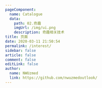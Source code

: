 ```yaml
---
pageComponent:
  name: Catalogue
  data:
    path: 02.奇趣
    imgUrl: /img/ui.png
    description: 奇趣相关技术
title: 页面
date: 2020-03-11 21:50:54
permalink: /interest/
sidebar: false
article: false
comment: false
editLink: false
author:
  name: NWUzmed
  link: https://github.com/nwuzmedoutlook/
---
```


